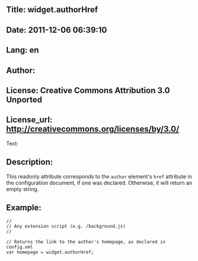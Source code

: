 Title: widget.authorHref
----
Date: 2011-12-06 06:39:10
----
Lang: en
----
Author: 
----
License: Creative Commons Attribution 3.0 Unported
----
License_url: http://creativecommons.org/licenses/by/3.0/
----
Text:

<h2>Description:</h2>

<p>This readonly attribute corresponds to the <code>author</code> element&#39;s <code>href</code> attribute in the configuration document, if one was declared. Otherwise, it will return an empty string.</p>

<h2>Example:</h2>

<pre><code>//
// Any extension script (e.g. /background.js)
//

// Returns the link to the author&#39;s homepage, as declared in config.xml
var homepage = widget.authorHref;</code></pre>


